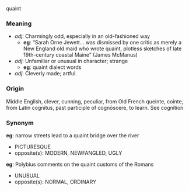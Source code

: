quaint
### Meaning
+ _adj_: Charmingly odd, especially in an old-fashioned way
    + __eg__: “Sarah Orne Jewett... was dismissed by one critic as merely a New England old maid who wrote quaint, plotless sketches of late 19th-century coastal Maine” (James McManus)
+ _adj_: Unfamiliar or unusual in character; strange
    + __eg__: quaint dialect words
+ _adj_: Cleverly made; artful.

### Origin

Middle English, clever, cunning, peculiar, from Old French queinte, cointe, from Latin cognitus, past participle of cognōscere, to learn. See cognition

### Synonym

__eg__: narrow streets lead to a quaint bridge over the river

+ PICTURESQUE
+ opposite(s): MODERN, NEWFANGLED, UGLY

__eg__: Polybius comments on the quaint customs of the Romans

+ UNUSUAL
+ opposite(s): NORMAL, ORDINARY


